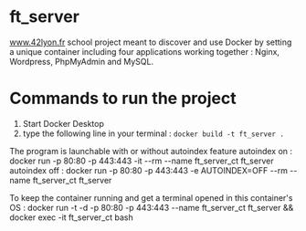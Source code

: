 # ft_server

www.42lyon.fr school project meant to discover and use Docker by setting a unique container including four applications working together : Nginx, Wordpress, PhpMyAdmin and MySQL.

# Commands to run the project

1) Start Docker Desktop
2) type the following line in your terminal :
```docker build -t ft_server .```

The program is launchable with or without autoindex feature
autoindex on :
docker run -p 80:80 -p 443:443 -it --rm --name ft_server_ct ft_server
autoindex off :
docker run -p 80:80 -p 443:443 -e AUTOINDEX=OFF --rm --name ft_server_ct ft_server

To keep the container running and get a terminal opened in this container's OS :
docker run -t -d -p 80:80 -p 443:443 --name ft_server_ct ft_server && docker exec -it ft_server_ct bash
